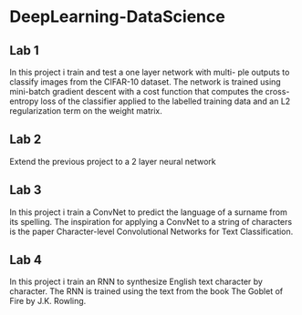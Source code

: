 # DeepLearning-DataScience

## Lab 1
In this project i train and test a one layer network with multi-
ple outputs to classify images from the CIFAR-10 dataset.
The network is trained using mini-batch gradient descent with a cost function
that computes the cross-entropy loss of the classifier applied to the labelled
training data and an L2 regularization term on the weight matrix.

## Lab 2
Extend the previous project to a 2 layer neural network

## Lab 3
In this project i train a ConvNet to predict the language of a
surname from its spelling. The inspiration for applying a ConvNet to a string of characters is the paper
Character-level Convolutional Networks for Text Classification.

## Lab 4
In this project i train an RNN to synthesize English text character
by character. The RNN is trained using the text from the book The Goblet of Fire by J.K. Rowling.

